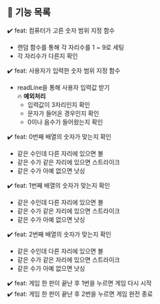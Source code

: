 ## 🌹 기능 목록
✔️ feat: 컴퓨터가 고른 숫자 범위 지정 함수    
- 랜덤 함수를 통해 각 자리수를 1 ~ 9로 세팅  
- 각 자리수가 다른지 확인     

✔️ feat: 사용자가 입력한 숫자 범위 지정 함수       
- readLine을 통해 사용자 입력값 받기         
🔥 **예외처리**
    - 입력값이 3자리인지 확인   
    - 문자가 들어온 경우인지 확인   
    - 0이나 음수가 들어왔는지 확인 

✔️ feat: 0번째 배열의 숫자가 맞는지 확인
- 같은 수인데 다른 자리에 있으면 볼  
- 같은 수가 같은 자리에 있으면 스트라이크  
- 같은 수가 아예 없으면 낫싱

✔️ feat: 1번째 배열의 숫자가 맞는지 확인
- 같은 수인데 다른 자리에 있으면 볼
- 같은 수가 같은 자리에 있으면 스트라이크
- 같은 수가 아예 없으면 낫싱     

✔️ feat: 2번째 배열의 숫자가 맞는지 확인
- 같은 수인데 다른 자리에 있으면 볼   
- 같은 수가 같은 자리에 있으면 스트라이크   
- 같은 수가 아예 없으면 낫싱     

✔️ feat: 게임 한 판이 끝난 후 1번을 누르면 게임 다시 시작   
✔️ feat: 게임 한 판이 끝난 후 2번을 누르면 게임 완전 종료
